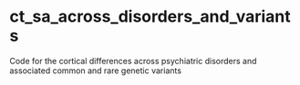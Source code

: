 # ct_sa_across_disorders_and_variants
Code for the cortical differences across psychiatric disorders and associated common and rare genetic variants
